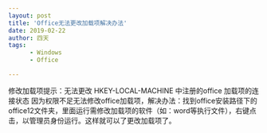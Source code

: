```yaml
---
layout: post
title: 'Office无法更改加载项解决办法'
date: 2019-02-22
author: 四天
tags:
      - Windows
      - Office

---
```



修改加载项提示：无法更改 HKEY-LOCAL-MACHINE 中注册的office 加载项的连接状态
因为权限不足无法修改office加载项，解决办法：找到office安装路径下的office12文件夹，里面运行需修改加载项的软件（如：word等执行文件），右键点击，以管理员身份运行。这样就可以了更改加载项了。